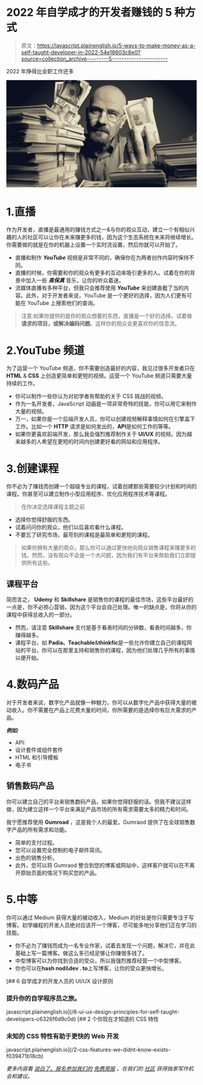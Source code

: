 # 2022 年自学成才的开发者赚钱的 5 种方式

> 原文：<https://javascript.plainenglish.io/5-ways-to-make-money-as-a-self-taught-developer-in-2022-54e18603c8e0?source=collection_archive---------5----------------------->

2022 年挣得比全职工作还多

![](img/4939ddfb7b2e57a3ca18c65e580a735a.png)

# 1.直播

作为开发者，直播是最通用的赚钱方式之一&与你的观众互动，建立一个有相似兴趣的人的社区可以让你在未来赚更多的钱，因为这个生态系统在未来将继续增长。你需要做的就是在你的机器上设置一个实时流设置，然后你就可以开始了。

*   直播和制作 ***YouTube*** 视频是非常不同的，确保你在为两者创作内容时保持不同。
*   直播的时候，你需要和你的观众有更多的互动来吸引更多的人。试着在你的背景中加入一些 ***高保真*** 音乐，让你的听众着迷。
*   流媒体直播有多种平台，但我只会推荐使用 ***YouTube*** 来创建直截了当的内容。此外，对于开发者来说，YouTube 是一个更好的选择，因为人们更有可能在 YouTube 上搜索他们的查询。

> 注意:如果你提供的是你的观众想要的东西，直播是一个好的选择，试着做**请求的项目，**或**解决编码问题**。这样你的观众会更喜欢你的信息流。

# 2.YouTube 频道

为了运营一个 YouTube 频道，你不需要创造最好的内容，我见过很多开发者只在 **HTML** & **CSS** 上创造更简单和更短的视频。运营一个 YouTube 频道只需要大量持续的工作。

*   你可以制作一些你认为对初学者有帮助的关于 CSS 挑战的视频。
*   作为一名开发者，JavaScript 动画是一项非常奇特的技能，你可以用它来制作大量的视频。
*   万一，如果你是一个后端开发人员，你可以创建视频解释事情如何在引擎盖下工作。比如一个 **HTTP** 请求是如何发出的，**API**是如何工作的等等。
*   如果你更喜欢前端开发，那么我会强烈推荐制作关于 **UI/UX** 的视频。因为越来越多的人希望在更短的时间内创建更好看的网站和应用程序。

# 3.创建课程

你不必为了赚钱而创建一个超级专业的课程，试着创建那些需要较少计划和时间的课程。你甚至可以建立制作小型应用程序、优化应用程序技术等课程。

> 在你决定选择课程主题之前

*   选择你觉得舒服的东西。
*   试着问问你的观众，他们以后喜欢看什么课程。
*   不要忘了研究市场，最苛刻的课程是最简单和更短的课程。

> 如果你拥有大量的观众，那么你可以通过更快地向观众销售课程来赚更多的钱。然而，没有观众不会是一个大问题，因为我们有平台来帮助我们立即提供所有这些。

## 课程平台

简而言之， **Udemy** 和 **Skillshare** 是销售你的课程的最佳市场，这些平台最好的一点是，你不必担心营销，因为这个平台会自己处理。唯一的缺点是，你将从你的课程中获得总收入的一部分。

*   然而，请注意 **Skillshare** 支付是基于看表时间的分钟数，看表时间越多，你赚得越多。
*   课程平台，如 **Padia、Teachable**&**thinkfic**是一些允许你建立自己的课程网站的平台，你可以在那里主持和销售你的课程，因为他们处理几乎所有的事情以便开始。

# 4.数码产品

对于开发者来说，数字化产品就像一种魅力，你可以从数字化产品中获得大量的被动收入。你不需要在产品上花费大量的时间，你所需要的是选择你有巨大需求的产品。

***例如:***

*   API:
*   设计套件或组件套件
*   HTML 和引导模板
*   电子书

## 销售数码产品

你可以建立自己的平台来销售数码产品，如果你觉得舒服的话。但我不建议这样做，因为建立这样一个平台来满足产品市场的所有需求需要太多的精力和时间。

我宁愿推荐使用 **Gumroad** ，这是我个人的最爱。Gumraod 提供了在全球销售数字产品的所有需求和功能。

*   简单的支付过程。
*   您可以设置完全控制的电子邮件简讯。
*   出色的销售分析。
*   此外，您可以将 Gumraod 整合到您的博客或网站中，这样客户就可以在不离开原始页面的情况下购买您的产品。

# 5.中等

你可以通过 Medium 获得大量的被动收入，Medium 的好处是你只需要专注于写博客。初学编程的开发人员绝对应该开一个博客，尽可能多地分享他们正在学习的技能。

*   你不必为了赚钱而成为一名专业作家，试着去发现一个问题，解决它，并在此基础上写一篇博客。做这么多已经足够让你赚很多钱了。
*   中型博客可以为你找到合适的受众，所以我强烈推荐经营一个中型博客。
*   你也可以在**hash nod**&**dev . to**上写博客，让你的受众更快增长。

[](/6-ui-ux-design-principles-for-self-taught-developers-c6326f6d9c0d) [## 6 自学成才的开发人员的 UI/UX 设计原则

### 提升你的自学程序员之旅。

javascript.plainenglish.io](/6-ui-ux-design-principles-for-self-taught-developers-c6326f6d9c0d) [](/2-css-features-we-didnt-know-exists-f039471b18cb) [## 2 个你现在才知道的 CSS 特性

### 未知的 CSS 特性有助于更快的 Web 开发

javascript.plainenglish.io](/2-css-features-we-didnt-know-exists-f039471b18cb) 

*更多内容看* [*说白了。报名参加我们的*](http://plainenglish.io/) [*免费周报*](http://newsletter.plainenglish.io/) *。在我们的* [*社区*](https://discord.gg/GtDtUAvyhW) *获得独家写作机会和建议。*